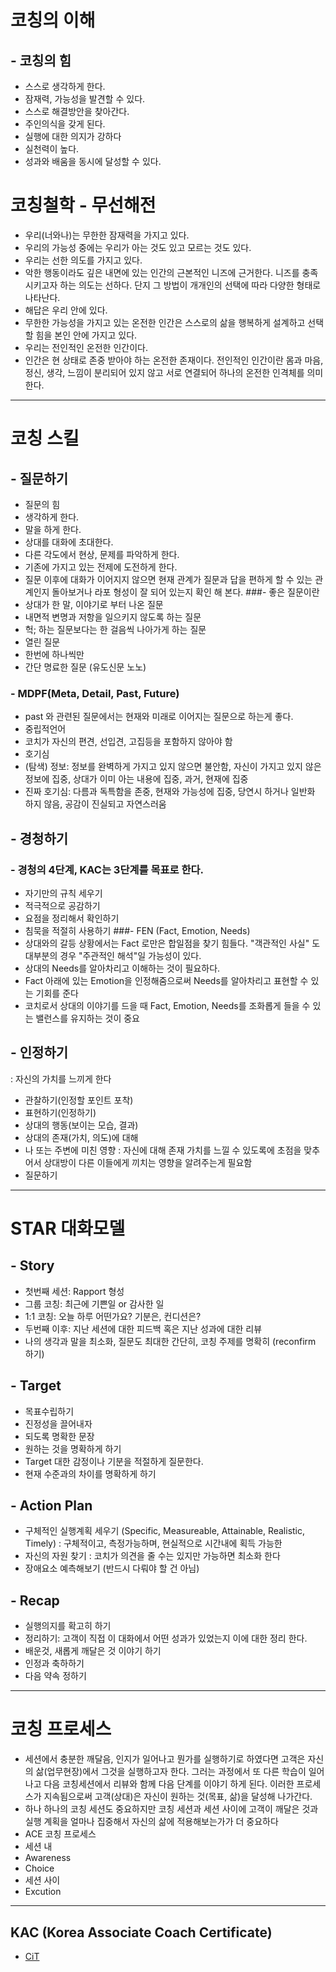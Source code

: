 

# 코칭의 이해
## - 코칭의 힘
 - 스스로 생각하게 한다.
 - 잠재력, 가능성을 발견할 수 있다.
 - 스스로 해결방안을 찾아간다.
 - 주인의식을 갖게 된다.
 - 실행에 대한 의지가 강하다 
 - 실천력이 높다.
 - 성과와 배움을 동시에 달성할 수 있다.

# 코칭철학 - 무선해전
- 우리(너와나)는 무한한 잠재력을 가지고 있다.
 - 우리의 가능성 중에는 우리가 아는 것도 있고 모르는 것도 있다.
- 우리는 선한 의도를 가지고 있다. 
 - 악한 행동이라도 깊은 내면에 있는 인간의 근본적인 니즈에 근거한다. 니즈를 충족시키고자 하는 의도는 선하다. 단지 그 방법이 개개인의 선택에 따라 다양한 형태로 나타난다.
- 해답은 우리 안에 있다.
 - 무한한 가능성을 가지고 있는 온전한 인간은 스스로의 삶을 행복하게 설계하고 선택할 힘을 본인 안에 가지고 있다.
- 우리는 전인적인 온전한 인간이다.
 - 인간은 현 상태로 존중 받아야 하는 온전한 존재이다. 전인적인 인간이란 몸과 마음, 정신, 생각, 느낌이 분리되어 있지 않고 서로 연결되어 하나의 온전한 인격체를 의미한다.

<hr>

# 코칭 스킬
## - 질문하기
 - 질문의 힘
  - 생각하게 한다.
  - 말을 하게 한다.
  - 상대를 대화에 초대한다.
  - 다른 각도에서 현상, 문제를 파악하게 한다.
  - 기존에 가지고 있는 전제에 도전하게 한다.
  - 질문 이후에 대화가 이어지지 않으면 현재 관계가 질문과 답을 편하게 할 수 있는 관계인지 돌아보거나 라포 형성이 잘 되어 있는지 확인 해 본다.
###- 좋은 질문이란
  - 상대가 한 말, 이야기로 부터 나온 질문
  - 내면적 변명과 저항을 일으키지 않도록 하는 질문
  - 헉; 하는 질문보다는 한 걸음씩 나아가게 하는 질문
  - 열린 질문 
  - 한번에 하나씩만
  - 간단 명료한 질문 (유도신문 노노)  
### - MDPF(Meta, Detail, Past, Future)
  - past 와 관련된 질문에서는 현재와 미래로 이어지는 질문으로 하는게 좋다.
 - 중립적언어
  - 코치가 자신의 편견, 선입견, 고집등을 포함하지 않아야 함
 - 호기심
  - (탐색) 정보: 정보를 완벽하게 가지고 있지 않으면 불안함, 자신이 가지고 있지 않은 정보에 집중, 상대가 이미 아는 내용에 집중, 과거, 현재에 집중
  - 진짜 호기심: 다름과 독특함을 존중, 현재와 가능성에 집중, 당연시 하거나 일반화 하지 않음, 공감이 진실되고 자연스러움

## - 경청하기
### - 경청의 4단계, KAC는 3단계를 목표로 한다.
  - 자기만의 규칙 세우기
  - 적극적으로 공감하기
  - 요점을 정리해서 확인하기
  - 침묵을 적절히 사용하기
###- FEN (Fact, Emotion, Needs)
  - 상대와의 갈등 상황에서는 Fact 로만은 합일점을 찾기 힘들다. "객관적인 사실" 도 대부분의 경우 "주관적인 해석"일 가능성이 있다.
  - 상대의 Needs를 알아차리고 이해하는 것이 필요하다.
  - Fact 아래에 있는 Emotion을 인정해줌으로써 Needs를 알아차리고 표현할 수 있는 기회를 준다
  - 코치로서 상대의 이야기를 드을 때 Fact, Emotion, Needs를 조화롭게 들을 수 있는 밸런스를 유지하는 것이 중요

## - 인정하기
 : 자신의 가치를 느끼게 한다
 - 관찰하기(인정할 포인트 포착)
 - 표현하기(인정하기)
  - 상대의 행동(보이는 모습, 결과)
  - 상대의 존재(가치, 의도)에 대해
  - 나 또는 주변에 미친 영향
   : 자신에 대해 존재 가치를 느낄 수 있도록에 초점을 맞추어서 상대방이 다른 이들에게 끼치는 영향을 알려주는게 필요함
 - 질문하기

<hr>  

# STAR 대화모델
## - Story
  - 첫번째 세션: Rapport 형성
   - 그룹 코칭: 최근에 기쁜일 or 감사한 일
   - 1:1 코칭: 오늘 하루 어떤가요? 기분은, 컨디션은?
  - 두번째 이후: 지난 세션에 대한 피드백 혹은 지난 성과에 대한 리뷰
  - 나의 생각과 말을 최소화, 질문도 최대한 간단히, 코칭 주제를 명확히 (reconfirm 하기)
 
## - Target
  - 목표수립하기
   - 진정성을 끌어내자
   - 되도록 명확한 문장
  - 원하는 것을 명확하게 하기
   - Target 대한 감정이나 기분을 적절하게 질문한다.
  - 현재 수준과의 차이를 명확하게 하기 
 
## - Action Plan
  - 구체적인 실행계획 세우기 (Specific, Measureable, Attainable, Realistic, Timely)
   : 구체적이고, 측정가능하며, 현실적으로 시간내에 획득 가능한
  - 자신의 자원 찾기
   : 코치가 의견을 줄 수는 있지만 가능하면 최소화 한다
  - 장애요소 예측해보기 (반드시 다뤄야 할 건 아님)
  
## - Recap
  - 실행의지를 확고히 하기
  - 정리하기: 고객이 직접 이 대화에서 어떤 성과가 있었는지 이에 대한 정리 한다. 
  - 배운것, 새롭게 깨달은 것 이야기 하기
  - 인정과 축하하기
  - 다음 약속 정하기

<hr>

# 코칭 프로세스
 - 세션에서 충분한 깨달음, 인지가 일어나고 뭔가를 실행하기로 하였다면 고객은 자신의 삶(업무현장)에서 그것을 실행하고자 한다. 그러는 과정에서 또 다른 학습이 일어나고 다음 코칭세션에서 리뷰와 함께 다음 단계를 이야기 하게 된다. 이러한 프로세스가 지속됨으로써 고객(상대)은 자신이 원하는 것(목표, 삶)을 달성해 나가간다.
 - 하나 하나의 코칭 세션도 중요하지만 코칭 세션과 세션 사이에 고객이 깨달은 것과 실행 계획을 얼마나 집중해서 자신의 삶에 적용해보는가가 더 중요하다
- ACE 코칭 프로세스 
 - 세션 내
  - Awareness
  - Choice
 - 세션 사이
  - Excution
  
<hr>


## KAC (Korea Associate Coach Certificate)
* [CiT](https://www.citkorea.co.kr/)
